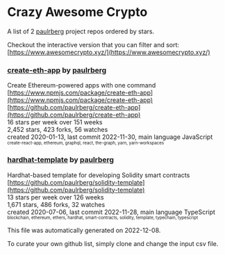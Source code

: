 # Crazy Awesome Crypto
A list of 2 [paulrberg](https://github.com/paulrberg) project repos ordered by stars.  

Checkout the interactive version that you can filter and sort: 
[https://www.awesomecrypto.xyz/](https://www.awesomecrypto.xyz/)  


### [create-eth-app](https://github.com/paulrberg/create-eth-app) by [paulrberg](https://github.com/paulrberg)  
Create Ethereum-powered apps with one command  
[https://www.npmjs.com/package/create-eth-app](https://www.npmjs.com/package/create-eth-app)  
[https://github.com/paulrberg/create-eth-app](https://github.com/paulrberg/create-eth-app)  
16 stars per week over 151 weeks  
2,452 stars, 423 forks, 56 watches  
created 2020-01-13, last commit 2022-11-30, main language JavaScript  
<sub><sup>create-react-app, ethereum, graphql, react, the-graph, yarn, yarn-workspaces</sup></sub>


### [hardhat-template](https://github.com/paulrberg/solidity-template) by [paulrberg](https://github.com/paulrberg)  
Hardhat-based template for developing Solidity smart contracts  
[https://github.com/paulrberg/solidity-template](https://github.com/paulrberg/solidity-template)  
13 stars per week over 126 weeks  
1,671 stars, 486 forks, 32 watches  
created 2020-07-06, last commit 2022-11-28, main language TypeScript  
<sub><sup>blockchain, ethereum, ethers, hardhat, smart-contracts, solidity, template, typechain, typescript</sup></sub>


This file was automatically generated on 2022-12-08.  

To curate your own github list, simply clone and change the input csv file.  